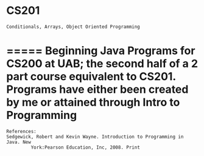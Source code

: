 CS201
=====
	Conditionals, Arrays, Object Oriented Programming
=====
	Beginning Java Programs for CS200 at UAB; 
	the second half of a 2 part course equivalent to CS201. 
	Programs have either been created by me or attained through Intro to Programming
=====
	References:
	Sedgewick, Robert and Kevin Wayne. Introduction to Programming in Java. New
             York:Pearson Education, Inc, 2008. Print
